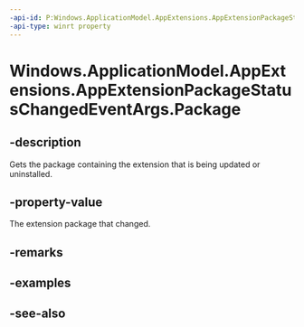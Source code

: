 ```yaml
---
-api-id: P:Windows.ApplicationModel.AppExtensions.AppExtensionPackageStatusChangedEventArgs.Package
-api-type: winrt property
---
```


<!-- Property syntax
public Windows.ApplicationModel.Package Package { get; }
-->

# Windows.ApplicationModel.AppExtensions.AppExtensionPackageStatusChangedEventArgs.Package

## -description
Gets the package containing the extension that is being updated or uninstalled.

## -property-value
The extension package that changed.

## -remarks

## -examples

## -see-also
